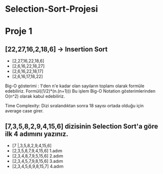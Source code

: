 # Selection-Sort-Projesi

# Proje 1
## [22,27,16,2,18,6] -> Insertion Sort

* [2,27,16,22,18,6]
* [2,6,16,22,18,27]
* [2,6,16,22,18,17]
* [2,6,16,17,18,22]


Big-O gösterimi : 1'den n'e kadar olan sayıların toplamı olarak formüle edebiliriz. Formül((1/2)*(n.(n+1))) Bu işlem Big-O Notation gösterimlerinden O(n^2)  olarak kabul edebiliriz.

Time Complexity: Dizi sıralandıktan sonra 18 sayısı ortada olduğu için average case girer.

## [7,3,5,8,2,9,4,15,6] dizisinin Selection Sort'a göre ilk 4 adımını yazınız.

* [7 |,3,5,8,2,9,4,15,6] 
* [2,3,5,8,7,9,4,15,6] 1.adım
* [2,3,4,8,7,9,5,15,6] 2.adım
* [2,3,4,5,7,9,8,15,6] 3.adım
* [2,3,4,5,6,9,8,15,7] 4.adım
